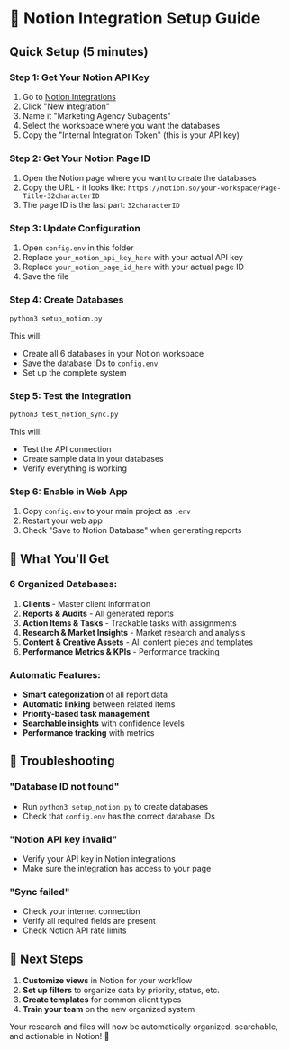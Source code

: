 # 🚀 Notion Integration Setup Guide

## Quick Setup (5 minutes)

### Step 1: Get Your Notion API Key
1. Go to [Notion Integrations](https://www.notion.so/my-integrations)
2. Click "New integration"
3. Name it "Marketing Agency Subagents"
4. Select the workspace where you want the databases
5. Copy the "Internal Integration Token" (this is your API key)

### Step 2: Get Your Notion Page ID
1. Open the Notion page where you want to create the databases
2. Copy the URL - it looks like: `https://notion.so/your-workspace/Page-Title-32characterID`
3. The page ID is the last part: `32characterID`

### Step 3: Update Configuration
1. Open `config.env` in this folder
2. Replace `your_notion_api_key_here` with your actual API key
3. Replace `your_notion_page_id_here` with your actual page ID
4. Save the file

### Step 4: Create Databases
```bash
python3 setup_notion.py
```

This will:
- Create all 6 databases in your Notion workspace
- Save the database IDs to `config.env`
- Set up the complete system

### Step 5: Test the Integration
```bash
python3 test_notion_sync.py
```

This will:
- Test the API connection
- Create sample data in your databases
- Verify everything is working

### Step 6: Enable in Web App
1. Copy `config.env` to your main project as `.env`
2. Restart your web app
3. Check "Save to Notion Database" when generating reports

## 🎯 What You'll Get

### 6 Organized Databases:
1. **Clients** - Master client information
2. **Reports & Audits** - All generated reports
3. **Action Items & Tasks** - Trackable tasks with assignments
4. **Research & Market Insights** - Market research and analysis
5. **Content & Creative Assets** - All content pieces and templates
6. **Performance Metrics & KPIs** - Performance tracking

### Automatic Features:
- **Smart categorization** of all report data
- **Automatic linking** between related items
- **Priority-based task management**
- **Searchable insights** with confidence levels
- **Performance tracking** with metrics

## 🔧 Troubleshooting

### "Database ID not found"
- Run `python3 setup_notion.py` to create databases
- Check that `config.env` has the correct database IDs

### "Notion API key invalid"
- Verify your API key in Notion integrations
- Make sure the integration has access to your page

### "Sync failed"
- Check your internet connection
- Verify all required fields are present
- Check Notion API rate limits

## 📱 Next Steps

1. **Customize views** in Notion for your workflow
2. **Set up filters** to organize data by priority, status, etc.
3. **Create templates** for common client types
4. **Train your team** on the new organized system

Your research and files will now be automatically organized, searchable, and actionable in Notion! 🎉
